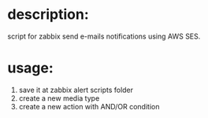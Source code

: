 description:
============

script for zabbix send e-mails notifications using AWS SES.


usage:
======

1. save it at zabbix alert scripts folder
2. create a new media type
3. create a new action with AND/OR condition
